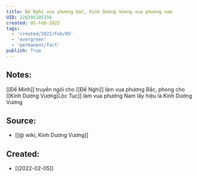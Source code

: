 ```yaml
---
title: Đế Nghi vua phương bắc, Kinh Dương Vương vua phương nam
UID: 220205105156
created: 05-Feb-2022
tags:
  - 'created/2022/Feb/05'
  - 'evergreen'
  - 'permanent/fact'
publish: True
---
```

## Notes:
[[Đế Minh]] truyền ngôi cho [[Đế Nghi]] làm vua phương Bắc, phong cho [[Kinh Dương Vương|Lộc Tục]] làm vua phương Nam lấy hiệu là Kinh Dương Vương

## Source:
- [[@ wiki, Kinh Dương Vương]]


## Created:
- [[2022-02-05]]
